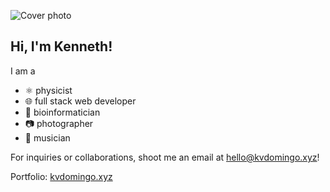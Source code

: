 ![Cover photo](https://res.cloudinary.com/kdphotography-assets/image/upload/c_fill,ar_2.39:1/v1/kdphotography/portfolio/static/portfolio/media-private/portraits/20180713_1.jpg)

## Hi, I'm Kenneth!

I am a
- ⚛ physicist
- 🌐 full stack web developer
- 🧬 bioinformatician
- 📷 photographer
- 🎸 musician

For inquiries or collaborations, shoot me an email at hello@kvdomingo.xyz!

Portfolio: [kvdomingo.xyz](https://kvdomingo.xyz)
